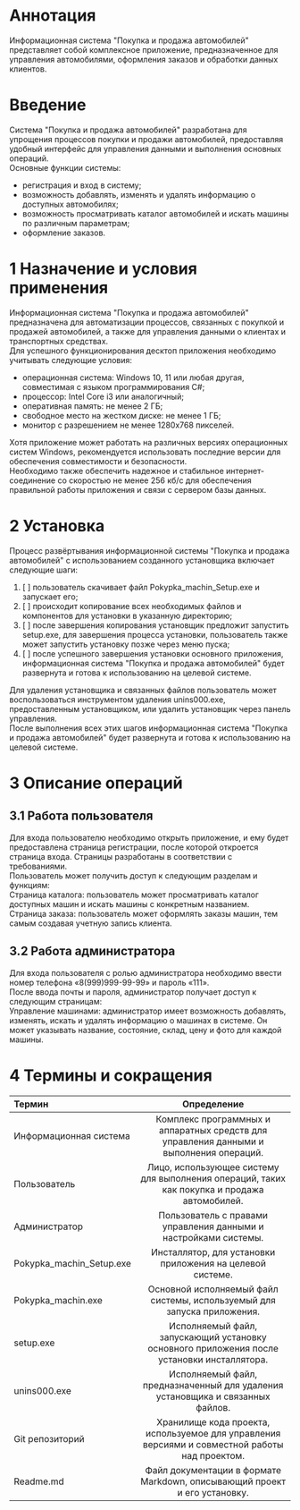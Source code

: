 <h1>Аннотация</h1>

Информационная система "Покупка и продажа автомобилей" представляет собой комплексное приложение, предназначенное для управления автомобилями, оформления заказов и обработки данных клиентов.

<h1>Введение</h1>

Система "Покупка и продажа автомобилей" разработана для упрощения процессов покупки и продажи автомобилей, предоставляя удобный интерфейс для управления данными и выполнения основных операций. <br>
Основные функции системы:
- регистрация и вход в систему;
- возможность добавлять, изменять и удалять информацию о доступных автомобилях;
- возможность просматривать каталог автомобилей и искать машины по различным параметрам;
- оформление заказов.

<h1>1 Назначение и условия применения</h1>

Информационная система "Покупка и продажа автомобилей" предназначена для автоматизации процессов, связанных с покупкой и продажей автомобилей, а также для управления данными о клиентах и транспортных средствах.<br>
Для успешного функционирования десктоп приложения необходимо учитывать следующие условия:
- операционная система: Windows 10, 11 или любая другая, совместимая с языком программирования C#;
- процессор: Intel Core i3 или аналогичный;
- оперативная память: не менее 2 ГБ;
- свободное место на жестком диске: не менее 1 ГБ;
- монитор с разрешением не менее 1280x768 пикселей.

Хотя приложение может работать на различных версиях операционных систем Windows, рекомендуется использовать последние версии для обеспечения совместимости и безопасности.<br>
Необходимо также обеспечить надежное и стабильное интернет-соединение со скоростью не менее 256 кб/с для обеспечения правильной работы приложения и связи с сервером базы данных.

<h1>2 Установка</h1>

Процесс развёртывания информационной системы "Покупка и продажа автомобилей" с использованием созданного установщика включает следующие шаги:<br>
1. [ ] пользователь скачивает файл Pokypka_machin_Setup.exe и запускает его;
2. [ ] происходит копирование всех необходимых файлов и компонентов для установки в указанную директорию;
3. [ ] после завершения копирования установщик предложит запустить setup.exe, для завершения процесса установки, пользователь также может запустить установку позже через меню пуска;
4. [ ] после успешного завершения установки основного приложения, информационная система "Покупка и продажа автомобилей" будет развернута и готова к использованию на целевой системе.

Для удаления установщика и связанных файлов пользователь может воспользоваться инструментом удаления unins000.exe, предоставленным установщиком, или удалить установщик через панель управления.<br>
После выполнения всех этих шагов информационная система "Покупка и продажа автомобилей" будет развернута и готова к использованию на целевой системе.

<h1>3 Описание операций</h1>
<h2>3.1 Работа пользователя</h2>

Для входа пользователю необходимо открыть приложение, и ему будет предоставлена страница регистрации, после которой откроется страница входа. Страницы разработаны в соответствии с требованиями.<br>
Пользователь может получить доступ к следующим разделам и функциям:<br>
Страница каталога: пользователь может просматривать каталог доступных машин и искать машины с конкретным названием.<br>
Страница заказа: пользователь может оформлять заказы машин, тем самым создавая учетную запись клиента.

<h2>3.2 Работа администратора</h2>

Для входа пользователя с ролью администратора необходимо ввести номер телефона «8(999)999-99-99» и пароль «111».<br>
После ввода почты и пароля, администратор получает доступ к следующим страницам:<br>
Управление машинами: администратор имеет возможность добавлять, изменять, искать и удалять информацию о машинах в системе. Он может указывать название, состояние, склад, цену и фото для каждой машины.

<h1>4 Термины и сокращения</h1>

Термин	| Определение
:-----------|:-----------------------------------------------------------------------------------------------------------------:
Информационная система |	Комплекс программных и аппаратных средств для управления данными и выполнения операций.
Пользователь	| Лицо, использующее систему для выполнения операций, таких как покупка и продажа автомобилей.
Администратор	| Пользователь с правами управления данными и настройками системы.
Pokypka_machin_Setup.exe |	Инсталлятор, для установки приложения на целевой системе.
Pokypka_machin.exe |	Основной исполняемый файл системы, используемый для запуска приложения.
setup.exe	| Исполняемый файл, запускающий установку основного приложения после установки инсталлятора.
unins000.exe |	Исполняемый файл, предназначенный для удаления установщика и связанных файлов.
Git репозиторий |	Хранилище кода проекта, используемое для управления версиями и совместной работы над проектом.
Readme.md	| Файл документации в формате Markdown, описывающий проект и его установку.

